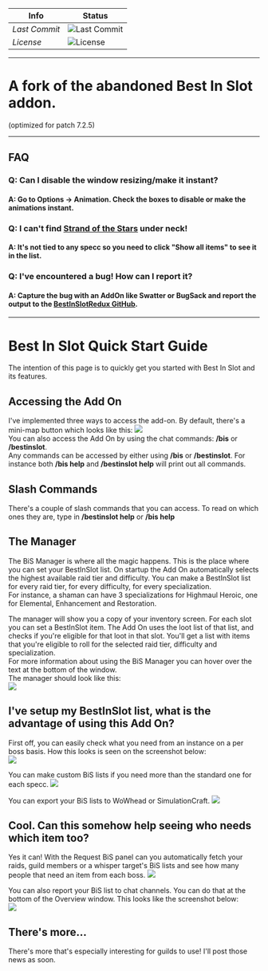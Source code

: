 <!-- *Current Version* | ![Current Version](https://img.shields.io/github/tag-date/Indil/BestInSlot.svg?style=plastic) -->
Info | Status
--- | ---
*Last Commit* | ![Last Commit](https://img.shields.io/github/last-commit/Indil/BestInSlot.svg?style=plastic)
*License* | ![License](https://img.shields.io/github/license/Indil/BestInSlot.svg?style=plastic)

---

# A fork of the abandoned Best In Slot addon.
(optimized for patch 7.2.5)

***

## FAQ
### Q: Can I disable the window resizing/make it instant?
#### A: Go to **Options** -&gt; Animation. Check the boxes to disable or make the animations instant.
### Q: I can't find [Strand of the Stars](https://www.wowhead.com/item=137487/strand-of-the-stars) under neck!
#### A: It's not tied to any specc so you need to click "Show all items" to see it in the list.
### Q: I've encountered a bug! How can I report it?
#### A: Capture the bug with an AddOn like Swatter or BugSack and report the output to the [BestInSlotRedux GitHub](https://github.com/Indil/BestInSlot/issues).

***

# Best In Slot Quick Start Guide

The intention of this page is to quickly get you started with Best In Slot and its features.

## Accessing the Add On

I've implemented three ways to access the add-on. By default, there's a mini-map button which looks like this: ![](http://i.imgur.com/yYC72v0.png)  
You can also access the Add On by using the chat commands: **/bis** or **/bestinslot**.  
Any commands can be accessed by either using **/bis** or **/bestinslot**. For instance both **/bis help** and **/bestinslot help** will print out all commands.

## Slash Commands

There's a couple of slash commands that you can access. To read on which ones they are, type in **/bestinslot help** or **/bis help**

## The Manager

The BiS Manager is where all the magic happens. This is the place where you can set your BestInSlot list. On startup the Add On automatically selects the highest available raid tier and difficulty. You can make a BestInSlot list for every raid tier, for every difficulty, for every specialization.  
For instance, a shaman can have 3 specializations for Highmaul Heroic, one for Elemental, Enhancement and Restoration.  

The manager will show you a copy of your inventory screen. For each slot you can set a BestInSlot item. The Add On uses the loot list of that list, and checks if you're eligible for that loot in that slot. You'll get a list with items that you're eligible to roll for the selected raid tier, difficulty and specialization.  
For more information about using the BiS Manager you can hover over the text at the bottom of the window.  
The manager should look like this:  
![](https://i.imgur.com/dQK7jv9.png)

## I've setup my BestInSlot list, what is the advantage of using this Add On?

First off, you can easily check what you need from an instance on a per boss basis. How this looks is seen on the screenshot below:  
![](https://i.imgur.com/StXZofb.png)

You can make custom BiS lists if you need more than the standard one for each specc.
![](https://i.imgur.com/zaNzKbm.png)

You can export your BiS lists to WoWhead or SimulationCraft.
![](https://i.imgur.com/b4qOwvi.png)

## Cool. Can this somehow help seeing who needs which item too?

Yes it can! With the Request BiS panel can you automatically fetch your raids, guild members or a whisper target's BiS lists and see how many people that need an item from each boss.
![](https://i.imgur.com/HlN4NHb.png)

You can also report your BiS list to chat channels. You can do that at the bottom of the Overview window. This looks like the screenshot below:  
![](https://i.imgur.com/EU1TcAt.png)

## There's more...

There's more that's especially interesting for guilds to use! I'll post those news as soon.
